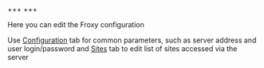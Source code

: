 +++
+++

<script src="/js/api.js" defer> </script>
<script src="/js/home.js" defer> </script>

Here you can edit the Froxy configuration

Use <a href="/conf/">Configuration</a> tab for common
parameters, such as server address and user login/password
and <a href="/sites/">Sites</a> tab to edit list of sites accessed
via the server


